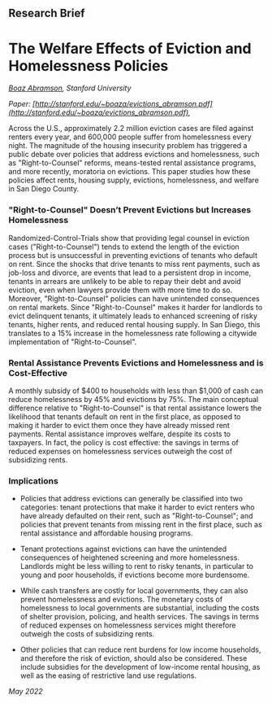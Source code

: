 ﻿## Research Brief

# The Welfare Effects of Eviction and Homelessness Policies

*[Boaz Abramson](https://stanford.edu/~boaza/), Stanford University*

*Paper: [http://stanford.edu/~boaza/evictions_abramson.pdf](http://stanford.edu/~boaza/evictions_abramson.pdf),*

Across the U.S., approximately 2.2 million eviction cases are filed against renters every year, and 600,000 people suffer from homelessness every night. The magnitude of the housing insecurity problem has triggered a public debate over policies that address evictions and homelessness, such as "Right-to-Counsel" reforms, means-tested rental assistance programs, and more recently, moratoria on evictions. This paper studies how these policies affect rents, housing supply, evictions, homelessness, and welfare in San Diego County.

### "Right-to-Counsel" Doesn’t Prevent Evictions but Increases Homelessness

Randomized-Control-Trials show that providing legal counsel in eviction cases ("Right-to-Counsel") tends to extend the length of the eviction process but is unsuccessful in preventing evictions of tenants who default on rent. Since the shocks that drive tenants to miss rent payments, such as job-loss and divorce, are events that lead to a persistent drop in income, tenants in arrears are unlikely to be able to repay their debt and avoid eviction, even when lawyers provide them with more time to do so. Moreover, "Right-to-Counsel" policies can have unintended consequences on rental markets. Since "Right-to-Counsel" makes it harder for landlords to evict delinquent tenants, it ultimately leads to enhanced screening of risky tenants, higher rents, and reduced rental housing supply. In San Diego, this translates to a 15% increase in the homelessness rate following a citywide implementation of "Right-to-Counsel".

### Rental Assistance Prevents Evictions and Homelessness and is Cost-Effective

A monthly subsidy of $400 to households with less than $1,000 of cash can reduce homelessness by 45% and evictions by 75%. The main conceptual difference relative to "Right-to-Counsel" is that rental assistance lowers the likelihood that tenants default on rent in the first place, as opposed to making it harder to evict them once they have already missed rent payments. Rental assistance improves welfare, despite its costs to taxpayers. In fact, the policy is cost effective: the savings in terms of reduced expenses on homelessness services outweigh the cost of subsidizing rents.

### Implications

* Policies that address evictions can generally be classified into two categories: tenant protections that make it harder to evict renters who have already defaulted on their rent, such as "Right-to-Counsel"; and policies that prevent tenants from missing rent in the first place, such as rental assistance and affordable housing programs.

* Tenant protections against evictions can have the unintended consequences of heightened screening and more homelessness. Landlords might be less willing to rent to risky tenants, in particular to young and poor households, if evictions become more burdensome.

* While cash transfers are costly for local governments, they can also prevent homelessness and evictions. The monetary costs of homelessness to local governments are substantial, including the costs of shelter provision, policing, and health services. The savings in terms of reduced expenses on homelessness services might therefore outweigh the costs of subsidizing rents.

* Other policies that can reduce rent burdens for low income households, and therefore the risk of eviction, should also be considered. These include subsidies for the development of low-income rental housing, as well as the easing of restrictive land use regulations.


*May 2022*
